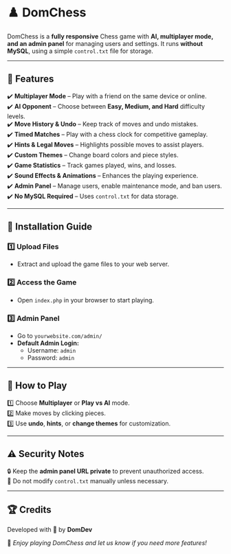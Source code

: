 # ♟️ DomChess  

DomChess is a **fully responsive** Chess game with **AI, multiplayer mode, and an admin panel** for managing users and settings. It runs **without MySQL**, using a simple `control.txt` file for storage.  

---

## 🌟 Features  

✔️ **Multiplayer Mode** – Play with a friend on the same device or online.  
✔️ **AI Opponent** – Choose between **Easy, Medium, and Hard** difficulty levels.  
✔️ **Move History & Undo** – Keep track of moves and undo mistakes.  
✔️ **Timed Matches** – Play with a chess clock for competitive gameplay.  
✔️ **Hints & Legal Moves** – Highlights possible moves to assist players.  
✔️ **Custom Themes** – Change board colors and piece styles.  
✔️ **Game Statistics** – Track games played, wins, and losses.  
✔️ **Sound Effects & Animations** – Enhances the playing experience.  
✔️ **Admin Panel** – Manage users, enable maintenance mode, and ban users.  
✔️ **No MySQL Required** – Uses `control.txt` for data storage.  

---

## 📌 Installation Guide  

### 1️⃣ Upload Files  
- Extract and upload the game files to your web server.  

### 2️⃣ Access the Game  
- Open `index.php` in your browser to start playing.  

### 3️⃣ Admin Panel  
- Go to `yourwebsite.com/admin/`  
- **Default Admin Login:**  
  - Username: `admin`  
  - Password: `admin`  

---

## 🎯 How to Play  

1️⃣ Choose **Multiplayer** or **Play vs AI** mode.  
2️⃣ Make moves by clicking pieces.  
3️⃣ Use **undo**, **hints**, or **change themes** for customization.  

---

## ⚠️ Security Notes  

🔒 Keep the **admin panel URL private** to prevent unauthorized access.  
🛑 Do not modify `control.txt` manually unless necessary.  

---

## 🏆 Credits  
Developed with 💙 by **DomDev**  

📌 *Enjoy playing DomChess and let us know if you need more features!*
